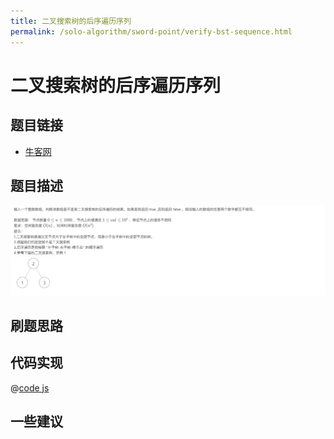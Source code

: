 ```yaml
---
title: 二叉搜索树的后序遍历序列
permalink: /solo-algorithm/sword-point/verify-bst-sequence.html
---
```


# 二叉搜索树的后序遍历序列

## 题目链接

- [牛客网](https://www.nowcoder.com/share/jump/8484115461699855607710)

## 题目描述

![](../images/verifySequenceOfBST.png)

## 刷题思路

## 代码实现

@[code js](@algorithm/sword-point/树/verifySequenceOfBST.js)

## 一些建议

